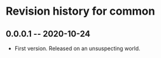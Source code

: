 # Revision history for common

## 0.0.0.1 -- 2020-10-24

* First version. Released on an unsuspecting world.
